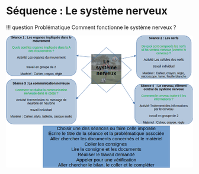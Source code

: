 # Séquence : Le système nerveux


!!! question Problématique
    Comment fonctionne le système nerveux ?

![](image-2.png)

